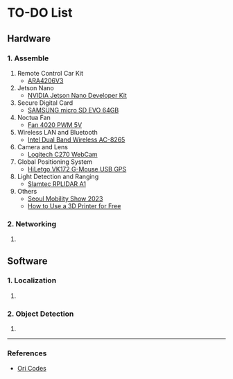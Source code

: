 # TO-DO List

## Hardware

### 1. Assemble

1) Remote Control Car Kit
    - [ARA4206V3](http://rc9.co.kr/product/product_detail.asp?product_number=192300)
2) Jetson Nano
    - [NVIDIA Jetson Nano Developer Kit](https://www.amazon.com/NVIDIA-Jetson-Nano-Developer-945-13450-0000-100/dp/B084DSDDLT/ref=sr_1_3?crid=2GY511YAX2MZV&keywords=jetson+nano+dev+kit&qid=1680478170&sprefix=jetson+nano+dev+kit%2Caps%2C278&sr=8-3)
3) Secure Digital Card
    - [SAMSUNG micro SD EVO 64GB](https://smartstore.naver.com/ranistore7282/products/2640705571)
4) Noctua Fan
    - [Fan 4020 PWM 5V](https://www.amazon.com/Fan-4020-PWM-5V-Jetson-Nano-Reverse-Proof-Adjustment/dp/B07TYZ3RG5/ref=sr_1_3?keywords=Fan-4020-PWM-5V&qid=1680710950&sr=8-3)
5) Wireless LAN and Bluetooth
    - [Intel Dual Band Wireless AC-8265](https://www.amazon.com/Intel-Dual-Band-Wireless-Ac-8265/dp/B01MZA1AB2/ref=sr_1_3?crid=1EUJXA9R7RF5J&keywords=Intel+Dual+Band+Wireless+AC-8265&qid=1680478205&sprefix=intel+dual+band+wireless+ac-8265%2Caps%2C276&sr=8-3)
6) Camera and Lens
    - [Logitech C270 WebCam](https://smartstore.naver.com/atonix/products/5845951524)
7) Global Positioning System
    - [HiLetgo VK172 G-Mouse USB GPS](https://www.amazon.com/HiLetgo-G-Mouse-GLONASS-Receiver-Windows/dp/B01MTU9KTF/ref=sr_1_3?crid=13VUDV4H022VI&keywords=gps+usb&qid=1680712927&sprefix=gps+us%2Caps%2C378&sr=8-3)
8) Light Detection and Ranging
    - [Slamtec RPLIDAR A1](https://www.amazon.com/Slamtec-RPLIDAR-Scanning-Avoidance-Navigation/dp/B07TJW5SXF/ref=sr_1_3?crid=3TZ3UNYXM2HF&keywords=lidar&qid=1680712878&sprefix=lid%2Caps%2C311&sr=8-3)
9) Others
    - [Seoul Mobility Show 2023](http://www.motorshow.or.kr/main/main.php)
    - [How to Use a 3D Printer for Free](https://www.korea.kr/news/reporterView.do?newsId=148861861)

### 2. Networking

1)

## Software

### 1. Localization

1)

### 2. Object Detection

1)

----

### References
- [Ori Codes](https://ori.codes/software/kernel-hacking/)

